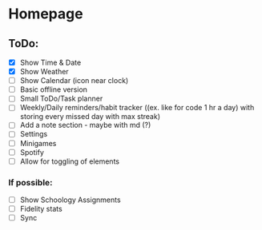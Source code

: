 # Homepage

## ToDo:

- [x] Show Time & Date
- [x] Show Weather
- [ ] Show Calendar (icon near clock)
- [ ] Basic offline version
- [ ] Small ToDo/Task planner
- [ ] Weekly/Daily reminders/habit tracker ((ex. like for code 1 hr a day) with storing every missed day with max streak)
- [ ] Add a note section - maybe with md (?)
- [ ] Settings
- [ ] Minigames
- [ ] Spotify
- [ ] Allow for toggling of elements

### If possible:

- [ ] Show Schoology Assignments
- [ ] Fidelity stats
- [ ] Sync

